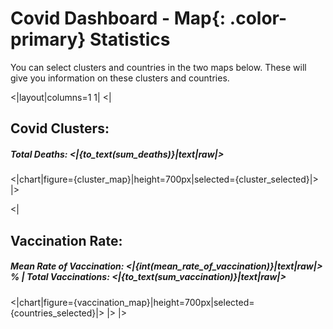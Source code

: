 # Covid Dashboard - **Map**{: .color-primary} Statistics

You can select clusters and countries in the two maps below. These will give you information on these clusters and countries. 

<|layout|columns=1 1|
<|
## Covid Clusters:
##### Total Deaths: <|{to_text(sum_deaths)}|text|raw|>
<|chart|figure={cluster_map}|height=700px|selected={cluster_selected}|>
|>

<|
## Vaccination Rate:
##### Mean Rate of Vaccination: <|{int(mean_rate_of_vaccination)}|text|raw|> % | Total Vaccinations: <|{to_text(sum_vaccination)}|text|raw|>
<|chart|figure={vaccination_map}|height=700px|selected={countries_selected}|>
|>
|>


[//]: <> (This is a Markdown comment, here is how you can create the same map with Taipy:)
[//]: <> (<|{data_province_displayed}|chart|type=scattermapbox|lat=Latitude|lon=Longitude|marker={marker_map}|layout={layout_map}|text=Text|mode=markers|height=800px|options={options}|>)